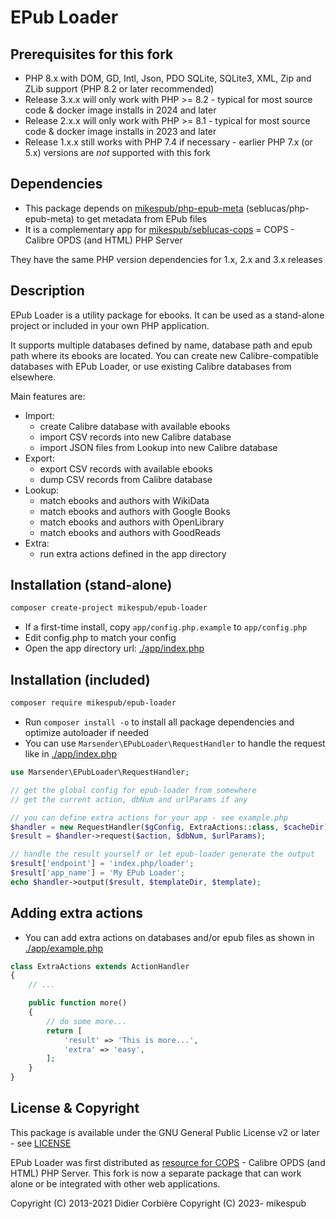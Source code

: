 # EPub Loader

## Prerequisites for this fork
-	PHP 8.x with DOM, GD, Intl, Json, PDO SQLite, SQLite3, XML, Zip and ZLib support (PHP 8.2 or later recommended)
- Release 3.x.x will only work with PHP >= 8.2 - typical for most source code & docker image installs in 2024 and later
- Release 2.x.x will only work with PHP >= 8.1 - typical for most source code & docker image installs in 2023 and later
- Release 1.x.x still works with PHP 7.4 if necessary - earlier PHP 7.x (or 5.x) versions are *not* supported with this fork

## Dependencies

- This package depends on [mikespub/php-epub-meta](https://packagist.org/packages/mikespub/php-epub-meta) (seblucas/php-epub-meta) to get metadata from EPub files
- It is a complementary app for [mikespub/seblucas-cops](https://packagist.org/packages/mikespub/seblucas-cops) = COPS - Calibre OPDS (and HTML) PHP Server

They have the same PHP version dependencies for 1.x, 2.x and 3.x releases

## Description

EPub Loader is a utility package for ebooks. It can be used as a stand-alone project or included in your own PHP application.

It supports multiple databases defined by name, database path and epub path where its ebooks are located. You can create new Calibre-compatible databases with EPub Loader, or use existing Calibre databases from elsewhere.

Main features are:

- Import:
  - create Calibre database with available ebooks
  - import CSV records into new Calibre database
  - import JSON files from Lookup into new Calibre database
- Export:
  - export CSV records with available ebooks
  - dump CSV records from Calibre database
- Lookup:
  - match ebooks and authors with WikiData
  - match ebooks and authors with Google Books
  - match ebooks and authors with OpenLibrary
  - match ebooks and authors with GoodReads
- Extra:
  - run extra actions defined in the app directory

## Installation (stand-alone)

```sh
composer create-project mikespub/epub-loader
```

- If a first-time install, copy `app/config.php.example` to `app/config.php`
- Edit config.php to match your config
- Open the app directory url: [./app/index.php](./app/index.php)

## Installation (included)

```sh
composer require mikespub/epub-loader
```

- Run `composer install -o` to install all package dependencies and optimize autoloader if needed
- You can use `Marsender\EPubLoader\RequestHandler` to handle the request like in [./app/index.php](./app/index.php)

```php
use Marsender\EPubLoader\RequestHandler;

// get the global config for epub-loader from somewhere
// get the current action, dbNum and urlParams if any

// you can define extra actions for your app - see example.php
$handler = new RequestHandler($gConfig, ExtraActions::class, $cacheDir);
$result = $handler->request($action, $dbNum, $urlParams);

// handle the result yourself or let epub-loader generate the output
$result['endpoint'] = 'index.php/loader';
$result['app_name'] = 'My EPub Loader';
echo $handler->output($result, $templateDir, $template);
```

## Adding extra actions

- You can add extra actions on databases and/or epub files as shown in [./app/example.php](./app/example.php)
```php
class ExtraActions extends ActionHandler
{
    // ...

    public function more()
    {
        // do some more...
        return [
            'result' => 'This is more...',
            'extra' => 'easy',
        ];
    }
}
```

## License & Copyright

This package is available under the GNU General Public License v2 or later - see [LICENSE](LICENSE)

EPub Loader was first distributed as [resource for COPS](https://github.com/seblucas/cops/tree/master/resources/epub-loader) - Calibre OPDS (and HTML) PHP Server. This fork is now a separate package that can work alone or be integrated with other web applications.

Copyright (C) 2013-2021 Didier Corbière
Copyright (C) 2023-     mikespub
